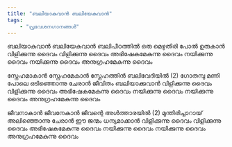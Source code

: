 ```yaml
---
title: "ബലിയാകുവാൻ ബലിയേകുവാൻ"
tags:
    - "പ്രവേശനഗാനങ്ങൾ"
---
```


ബലിയാകുവാൻ ബലിയേകുവാൻ
ബലിപീഠത്തിൽ ഒരു മെഴുതിരി പോൽ ഉരുകാൻ
വിളിക്കുന്നു ദൈവം വിളിക്കുന്നു ദൈവം അഭിഷേകമേകുന്നു ദൈവം
നയിക്കുന്നു ദൈവം നയിക്കുന്നു ദൈവം അനുഗ്രഹമേകുന്നു ദൈവം

സ്നേഹമാകാൻ സ്നേഹമേകാൻ സ്നേഹത്തിൻ ബലിവേദിയിൽ (2)
ഗോതമ്പു മണി പോലെ ഒടിഞ്ഞൊന്നു ചേരാൻ ജീവിതം ബലിയാക്കുവാൻ
വിളിക്കുന്നു ദൈവം വിളിക്കുന്നു ദൈവം അഭിഷേകമേകുന്നു ദൈവം
നയിക്കുന്നു ദൈവം നയിക്കുന്നു ദൈവം അനുഗ്രഹമേകുന്നു ദൈവം

ജീവനാകാൻ ജീവനേകാൻ ജീവന്റെ അൾത്താരയിൽ (2)
മുന്തിരിച്ചാറായ് അലിഞ്ഞൊന്നു ചേരാൻ ഈ ജന്മം ധന്യമാക്കാൻ
വിളിക്കുന്നു ദൈവം വിളിക്കുന്നു ദൈവം അഭിഷേകമേകുന്നു
ദൈവം നയിക്കുന്നു ദൈവം നയിക്കുന്നു ദൈവം അനുഗ്രഹമേകുന്നു ദൈവം
